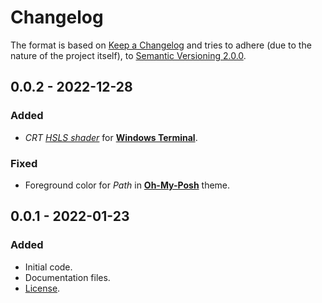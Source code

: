 # Changelog
The format is based on [Keep a Changelog](http://keepachangelog.com/en/1.0.0/) and tries to adhere (due to the nature of the project itself), to [Semantic Versioning 2.0.0](https://semver.org/spec/v2.0.0.html).
## 0.0.2 - 2022-12-28
### Added
- _CRT [HSLS shader](https://github.com/microsoft/terminal/tree/main/samples/PixelShaders#hlsl)_ for **[Windows Terminal](https://learn.microsoft.com/windows/terminal/)**.
### Fixed
- Foreground color for _Path_ in **[Oh-My-Posh](https://ohmyposh.dev/)** theme.
## 0.0.1 - 2022-01-23
### Added
- Initial code.
- Documentation files.
- [License](LICENSE.md).